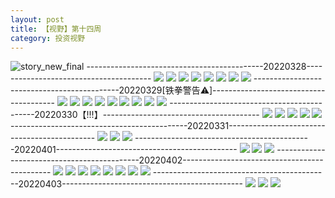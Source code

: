 ```yaml
---
layout: post
title: 【视野】第十四周
category: 投资视野
---
```

![story_new_final](http://s1r3itzmh.hd-bkt.clouddn.com/img/story_new_final_0322.png)
--------------------------------------------20220328---------------------------------------
![](http://s1r3itzmh.hd-bkt.clouddn.com/img/factors-220328-1.png)
![](http://s1r3itzmh.hd-bkt.clouddn.com/img/factors-220328-2.png)
![](http://s1r3itzmh.hd-bkt.clouddn.com/img/factors-220328-3.png)
![](http://s1r3itzmh.hd-bkt.clouddn.com/img/factors-220328-4.png)
![](http://s1r3itzmh.hd-bkt.clouddn.com/img/factors-220328-5.png)
![](http://s1r3itzmh.hd-bkt.clouddn.com/img/factors-220328-6.png)
![](http://s1r3itzmh.hd-bkt.clouddn.com/img/factors-220328-7.png)
![](http://s1r3itzmh.hd-bkt.clouddn.com/img/factors-220328-8.png)
--------------------------------------------20220329[铁拳警告⚠️]---------------------------------------
![](http://s1r3itzmh.hd-bkt.clouddn.com/img/factors-220329-9.PNG)
![](http://s1r3itzmh.hd-bkt.clouddn.com/img/factors-220329-8.png)
![](http://s1r3itzmh.hd-bkt.clouddn.com/img/factors-220329-1.png)
![](http://s1r3itzmh.hd-bkt.clouddn.com/img/factors-220329-2.png)
![](http://s1r3itzmh.hd-bkt.clouddn.com/img/factors-220329-3.png)
![](http://s1r3itzmh.hd-bkt.clouddn.com/img/factors-220329-4.png)
![](http://s1r3itzmh.hd-bkt.clouddn.com/img/factors-220329-5.png)
![](http://s1r3itzmh.hd-bkt.clouddn.com/img/factors-220329-6.png)
![](http://s1r3itzmh.hd-bkt.clouddn.com/img/factors-220329-7.png)
--------------------------------------------20220330【!!!】---------------------------------------
![](http://s1r3itzmh.hd-bkt.clouddn.com/img/factors-220330-3.png)
![](http://s1r3itzmh.hd-bkt.clouddn.com/img/factors-220330-4.png)
![](http://s1r3itzmh.hd-bkt.clouddn.com/img/factors-220330-5.png)
![](http://s1r3itzmh.hd-bkt.clouddn.com/img/factors-220330-6.png)
![](http://s1r3itzmh.hd-bkt.clouddn.com/img/factors-220330-7.png)
--------------------------------------------20220331---------------------------------------------
![](http://s1r3itzmh.hd-bkt.clouddn.com/img/factors-220331-1.png)
![](http://s1r3itzmh.hd-bkt.clouddn.com/img/factors-220331-2.png)
![](http://s1r3itzmh.hd-bkt.clouddn.com/img/factors-220331-3.png)
--------------------------------------------20220401---------------------------------------------
![](http://s1r3itzmh.hd-bkt.clouddn.com/img/factors-220401-1.png)
![](http://s1r3itzmh.hd-bkt.clouddn.com/img/factors-220401-2.png)
![](http://s1r3itzmh.hd-bkt.clouddn.com/img/factors-220401-3.png)
--------------------------------------------20220402---------------------------------------------
![](http://s1r3itzmh.hd-bkt.clouddn.com/img/factors-220402-1.png)
![](http://s1r3itzmh.hd-bkt.clouddn.com/img/factors-220402-2.png)
![](http://s1r3itzmh.hd-bkt.clouddn.com/img/factors-220402-3.png)
![](http://s1r3itzmh.hd-bkt.clouddn.com/img/factors-220402-4.png)
![](http://s1r3itzmh.hd-bkt.clouddn.com/img/factors-220402-5.png)
![](http://s1r3itzmh.hd-bkt.clouddn.com/img/factors-220402-6.png)
![](http://s1r3itzmh.hd-bkt.clouddn.com/img/factors-220402-7.png)
![](http://s1r3itzmh.hd-bkt.clouddn.com/img/factors-220402-8.png)
--------------------------------------------20220403---------------------------------------------
![](http://s1r3itzmh.hd-bkt.clouddn.com/img/fragment-220403-1.png)
![](http://s1r3itzmh.hd-bkt.clouddn.com/img/fragment-220403-2.png)
![](http://s1r3itzmh.hd-bkt.clouddn.com/img/factors-220403-1.png)

  




